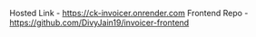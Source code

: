 Hosted Link  - https://ck-invoicer.onrender.com
Frontend Repo - https://github.com/DivyJain19/invoicer-frontend
